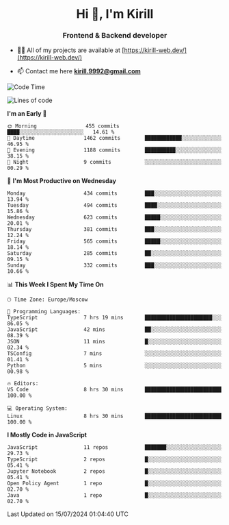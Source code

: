 <h1 align="center">Hi 👋, I'm Kirill</h1>
<h3 align="center">Frontend & Backend developer</h3>

- 👨‍💻 All of my projects are available at [https://kirill-web.dev/](https://kirill-web.dev/)

- 📫 Contact me here **kirill.9992@gmail.com**











<!--START_SECTION:waka-->
![Code Time](http://img.shields.io/badge/Code%20Time-1%2C880%20hrs%2022%20mins-blue)

![Lines of code](https://img.shields.io/badge/From%20Hello%20World%20I%27ve%20Written-3.9%20million%20lines%20of%20code-blue)

**I'm an Early 🐤** 

```text
🌞 Morning                455 commits         ████░░░░░░░░░░░░░░░░░░░░░   14.61 % 
🌆 Daytime                1462 commits        ████████████░░░░░░░░░░░░░   46.95 % 
🌃 Evening                1188 commits        ██████████░░░░░░░░░░░░░░░   38.15 % 
🌙 Night                  9 commits           ░░░░░░░░░░░░░░░░░░░░░░░░░   00.29 % 
```
📅 **I'm Most Productive on Wednesday** 

```text
Monday                   434 commits         ███░░░░░░░░░░░░░░░░░░░░░░   13.94 % 
Tuesday                  494 commits         ████░░░░░░░░░░░░░░░░░░░░░   15.86 % 
Wednesday                623 commits         █████░░░░░░░░░░░░░░░░░░░░   20.01 % 
Thursday                 381 commits         ███░░░░░░░░░░░░░░░░░░░░░░   12.24 % 
Friday                   565 commits         █████░░░░░░░░░░░░░░░░░░░░   18.14 % 
Saturday                 285 commits         ██░░░░░░░░░░░░░░░░░░░░░░░   09.15 % 
Sunday                   332 commits         ███░░░░░░░░░░░░░░░░░░░░░░   10.66 % 
```


📊 **This Week I Spent My Time On** 

```text
🕑︎ Time Zone: Europe/Moscow

💬 Programming Languages: 
TypeScript               7 hrs 19 mins       ██████████████████████░░░   86.05 % 
JavaScript               42 mins             ██░░░░░░░░░░░░░░░░░░░░░░░   08.39 % 
JSON                     11 mins             █░░░░░░░░░░░░░░░░░░░░░░░░   02.34 % 
TSConfig                 7 mins              ░░░░░░░░░░░░░░░░░░░░░░░░░   01.41 % 
Python                   5 mins              ░░░░░░░░░░░░░░░░░░░░░░░░░   00.98 % 

🔥 Editors: 
VS Code                  8 hrs 30 mins       █████████████████████████   100.00 % 

💻 Operating System: 
Linux                    8 hrs 30 mins       █████████████████████████   100.00 % 
```

**I Mostly Code in JavaScript** 

```text
JavaScript               11 repos            ███████░░░░░░░░░░░░░░░░░░   29.73 % 
TypeScript               2 repos             █░░░░░░░░░░░░░░░░░░░░░░░░   05.41 % 
Jupyter Notebook         2 repos             █░░░░░░░░░░░░░░░░░░░░░░░░   05.41 % 
Open Policy Agent        1 repo              █░░░░░░░░░░░░░░░░░░░░░░░░   02.70 % 
Java                     1 repo              █░░░░░░░░░░░░░░░░░░░░░░░░   02.70 % 
```




 Last Updated on 15/07/2024 01:04:40 UTC
<!--END_SECTION:waka-->
